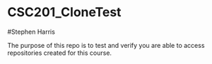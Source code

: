 # CSC201_CloneTest

#Stephen Harris

The purpose of this repo is to test and verify you are able to access repositories created for this course.
